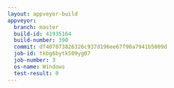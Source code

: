 ```yaml
---
layout: appveyor-build
appveyor:
  branch: master
  build-id: 41935164
  build-number: 390
  commit: df407073826326c937d196ee67f90a7941b5009d
  job-id: tkbg6bytk509yg07
  job-number: 3
  os-name: Windows
  test-result: 0
---
```

